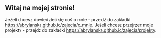 ## Witaj na mojej stronie!

Jeżeli chcesz dowiedzieć się coś o mnie - przejdź do zakładki https://abrylanska.github.io/zajecia/o_mnie. 
Jeżeli chcesz przejrzeć moje projekty - przejdź do zakładki https://abrylanska.github.io/zajecia/projekty.


